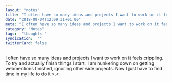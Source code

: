 ```yaml
---
layout: "notes"
title: "I often have so many ideas and projects I want to work on it feels..."
date: "2018-09-04T12:09:31+01:00"
meta: "I often have so many ideas and projects I want to work on it feels..."
category: "Notes"
tags:  "thoughts "
syndication:  ""
twitterCard: false
---
```

I often have so many ideas and projects I want to work on it feels crippling. To try and actually finish things I start, I am hunkering down on getting webmentions finished, ignoring other side projects. Now I just have to find time in my life to do it >.<
